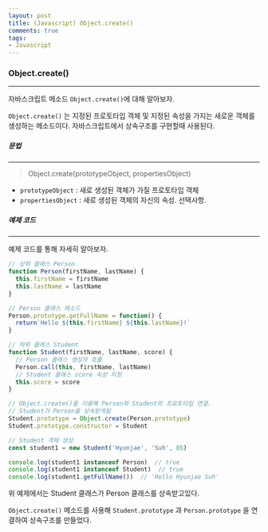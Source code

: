 ```yaml
---
layout: post
title: (Javascript) Object.create()
comments: true
tags:
- Javascript
---
```




### Object.create()

---



자바스크립트 메소드 `Object.create()`에 대해 알아보자.

`Object.create()` 는 지정된 프로토타입 객체 및 지정된 속성을 가지는 새로운 객체를 생성하는 메소드이다. 자바스크립트에서 상속구조를 구현할때 사용된다.



##### 문법

---

> Object.create(prototypeObject, propertiesObject)



* `prototypeObject` :  새로 생성된 객체가 가질 프로토타입 객체
* `propertiesObject` : 새로 생성된 객체의 자신의 속성. 선택사항.



##### 예제 코드

---

  예제 코드를 통해 자세히 알아보자.



```javascript
// 상위 클래스 Person
function Person(firstName, lastName) {
  this.firstName = firstName
  this.lastName = lastName
}  

// Person 클래스 메소드
Person.prototype.getFullName = function() {
  return`Hello ${this.firstName} ${this.lastName}!`
}

// 하위 클래스 Student
function Student(firstName, lastName, score) {
  // Person 클래스 생성자 호출
  Person.call(this, firstName, lastName)
  // Student 클래스 score 속성 지정
  this.score = score
}

// Object.create()을 이용해 Person와 Student의 프로토타입 연결.
// Student가 Person을 상속받게됨
Student.prototype = Object.create(Person.prototype)
Student.prototype.constructor = Student

// Student 객체 생성
const student1 = new Student('Hyunjae', 'Suh', 85)

console.log(student1 instanceof Person)  // true
console.log(student1 instanceof Student)  // true
console.log(student1.getFullName())  // 'Hello Hyunjae Suh'
```



위 예제에서는 Student 클래스가 Person 클래스를 상속받고있다. 

`Object.create()` 메소드를 사용해 `Student.prototype` 과 `Person.prototype` 을 연결하여 상속구조를 만들었다. 